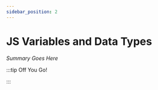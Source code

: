 ```yaml
---
sidebar_position: 2
---
```


# JS Variables and Data Types

_Summary Goes Here_

:::tip Off You Go!

<QuestButton text="Happy Questing" link='' />

:::

